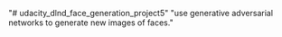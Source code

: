 "# udacity_dlnd_face_generation_project5" 
"use generative adversarial networks to generate new images of faces." 
